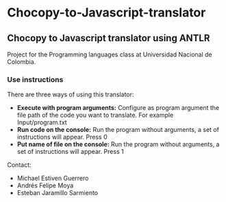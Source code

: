 # Chocopy-to-Javascript-translator
## Chocopy to Javascript translator using ANTLR

Project for the Programming languages class at Universidad Nacional de Colombia.

### Use instructions

There are three ways of using this translator:
- **Execute with program arguments:** Configure as program argument the file path of the code you want to translate.
For example Input/program.txt
- **Run code on the console:** Run the program without arguments, a set of instructions will appear. Press 0
- **Put name of file on the console:** Run the program without arguments, a set of instructions will appear. Press 1


Contact:
- Michael Estiven Guerrero
- Andrés Felipe Moya
- Esteban Jaramillo Sarmiento
